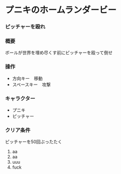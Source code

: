 # プニキのホームランダービー
### ピッチャーを殴れ

### 概要
ボールが世界を埋め尽くす前にピッチャーを殴って倒せ
### 操作
- 方向キー　移動
- スペースキー　攻撃
### キャラクター
- プニキ
- ピッチャー
### クリア条件
ピッチャーを50回ぶったたく
1. aa
1. aa
 1. uuu
  1. fuck
